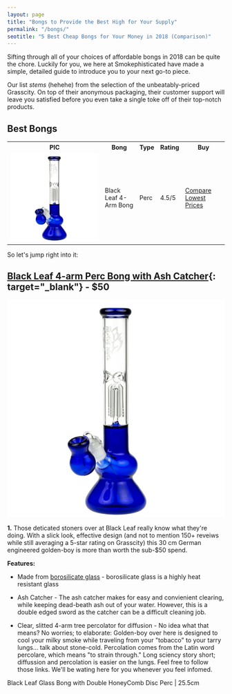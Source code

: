 ```yaml
---
layout: page
title: "Bongs to Provide the Best High for Your Supply" 
permalink: "/bongs/"
seotitle: "5 Best Cheap Bongs for Your Money in 2018 (Comparison)"
---
```


Sifting through all of your choices of affordable bongs in 2018 can be quite the chore. Luckily for you, we here at Smokephisticated have made a simple, detailed guide to introduce you to your next go-to piece.

Our list *stems* (hehehe) from the selection of the unbeatably-priced Grasscity. On top of their anonymous packaging, their customer support will leave you satisfied before you even take a single toke off of their top-notch products.

## Best Bongs

<table class="basic-table">
	<tr>
		<th>PIC</th>
		<th>Bong</th>
		<th>Type</th>
		<th>Rating</th>
		<th>Buy</th>
	</tr>
	<tr>
		<td><a target="_blank" href="http://affiliates.grasscity.com/shop/clickthru.cgi?id=Smokephisticated&page=https://www.grasscity.com/us_en/black-leaf-4-arm-perc-bong-with-ash-catcher-blue.html"><img alt="Black Leaf 4-arm Perc Bong with Ash Catcher" class="table-image" src="/img/bongs/4-arm.png" /></a></td>
		<td>Black Leaf 4-Arm Bong</td>
		<td>Perc</td>
		<td>4.5/5</td>
		<td><a class="big-button" target="_blank" href="http://affiliates.grasscity.com/shop/clickthru.cgi?id=Smokephisticated&page=https://www.grasscity.com/us_en/black-leaf-4-arm-perc-bong-with-ash-catcher-blue.html">Compare Lowest Prices</a></td>
	</tr>
</table>

So let's jump right into it:

## [Black Leaf 4-arm Perc Bong with Ash Catcher](http://affiliates.grasscity.com/shop/clickthru.cgi?id=Smokephisticated&page=https://www.grasscity.com/us_en/black-leaf-4-arm-perc-bong-with-ash-catcher-blue.html){: target="_blank"} - $50
<a target="_blank" href="http://affiliates.grasscity.com/shop/clickthru.cgi?id=Smokephisticated&page=https://www.grasscity.com/us_en/black-leaf-4-arm-perc-bong-with-ash-catcher-blue.html"><img alt="Black Leaf 4-arm Perc Bong with Ash Catcher" class="img-middle" src="/img/bongs/4-arm.png" /></a>


**1.** Those deticated stoners over at Black Leaf really know what they're doing. With a slick look, effective design (and not to mention 150+ reveiws while still averaging a 5-star rating on Grasscity) this 30 cm German engineered golden-boy is more than worth the sub-$50 spend.

**Features:**

* Made from [borosilicate glass](https://apaviata.com/advantages-of-borosilicate-glass/) - borosilicate glass is a highly heat resistant glass 
* Ash Catcher - The ash catcher makes for easy and convienient clearing, while keeping dead-beath ash out of your water. However, this is a double edged sword as the catcher can be a difficult cleaning job.

 * Clear, slitted 4-arm tree percolator for diffusion - No idea what that means? No worries; to elaborate: Golden-boy over here is designed to cool your milky smoke while traveling from your "tobacco" to your tarry lungs... talk about stone-cold. Percolation comes from the Latin word percolare, which means "to strain through." Long sciency story short; diffussion and percolation is easier on the lungs. Feel free to follow those links. We'll be wating here for you whenever you feel infomed.




Black Leaf Glass Bong with Double HoneyComb Disc Perc | 25.5cm

